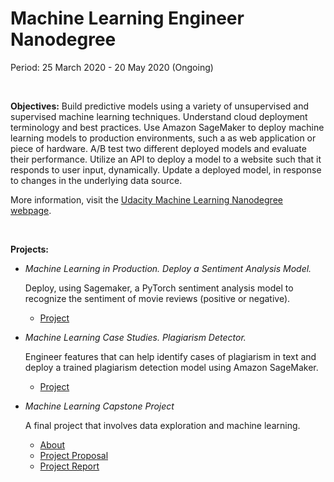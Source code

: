 # Machine Learning Engineer Nanodegree

Period: 25 March 2020 - 20 May 2020 (Ongoing)

<br>

**Objectives:** Build predictive models using a variety of unsupervised and supervised machine learning techniques. Understand cloud deployment terminology and best practices. Use Amazon SageMaker to deploy machine learning models to production environments, such a as web application or piece of hardware. A/B test two different deployed models and evaluate their performance. Utilize an API to deploy a model to a website such that it responds to user input, dynamically. Update a deployed model, in response to changes in the underlying data source.

More information, visit the [Udacity Machine Learning Nanodegree webpage](https://www.udacity.com/course/machine-learning-engineer-nanodegree--nd009t).

<br>

**Projects:**

- *Machine Learning in Production. Deploy a Sentiment Analysis Model.*

  Deploy, using Sagemaker, a PyTorch sentiment analysis model to recognize the sentiment of movie reviews (positive or negative).

  - [Project](https://github.com/SaiLikhith7/Machine-Learning-Eng-Nanodegree-Udacity/tree/master/Deployment%20Project%20Sentiment%20Analysis) 

- *Machine Learning Case Studies. Plagiarism Detector.*

  Engineer features that can help identify cases of plagiarism in text and deploy a trained plagiarism detection model using Amazon SageMaker.

  - [Project](https://github.com/SaiLikhith7/Machine-Learning-Eng-Nanodegree-Udacity/tree/master/Plagiarism%20Detection)

- *Machine Learning Capstone Project*

  A final project that involves data exploration and machine learning.
  
  - [About](https://github.com/SaiLikhith7/Machine-Learning-Eng-Nanodegree-Udacity/blob/master/Capstone%20Project/README.md)
  - [Project Proposal](https://github.com/SaiLikhith7/Machine-Learning-Eng-Nanodegree-Udacity/blob/master/Capstone%20Project/Proposal.pdf)
  - [Project Report](https://github.com/SaiLikhith7/Machine-Learning-Eng-Nanodegree-Udacity/blob/master/Capstone%20Project/Report.pdf)

<br>

